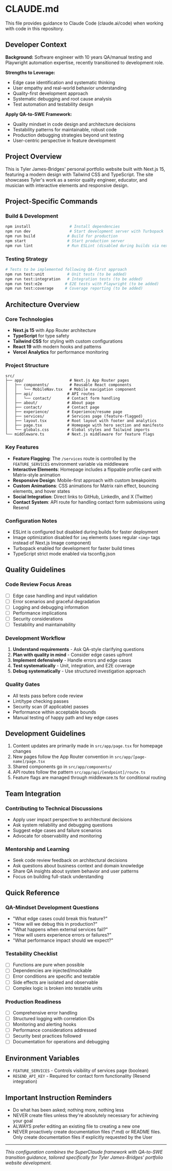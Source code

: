 # CLAUDE.md

This file provides guidance to Claude Code (claude.ai/code) when working with code in this repository.

## Developer Context

**Background:** Software engineer with 10 years QA/manual testing and Playwright automation expertise, recently transitioned to development role.

**Strengths to Leverage:**
- Edge case identification and systematic thinking
- User empathy and real-world behavior understanding
- Quality-first development approach
- Systematic debugging and root cause analysis
- Test automation and testability design

**Apply QA-to-SWE Framework:**
- Quality mindset in code design and architecture decisions
- Testability patterns for maintainable, robust code
- Production debugging strategies beyond unit testing
- User-centric perspective in feature development

## Project Overview

This is Tyler James-Bridges' personal portfolio website built with Next.js 15, featuring a modern design with Tailwind CSS and TypeScript. The site showcases Tyler's work as a senior quality engineer, educator, and musician with interactive elements and responsive design.

## Project-Specific Commands

### Build & Development
```bash
npm install                 # Install dependencies
npm run dev                 # Start development server with Turbopack
npm run build              # Build for production
npm start                  # Start production server
npm run lint               # Run ESLint (disabled during builds via next.config.ts)
```

### Testing Strategy
```bash
# Tests to be implemented following QA-first approach
npm run test:unit          # Unit tests (to be added)
npm run test:integration   # Integration tests (to be added)
npm run test:e2e          # E2E tests with Playwright (to be added)
npm run test:coverage     # Coverage reporting (to be added)
```

## Architecture Overview

### Core Technologies
- **Next.js 15** with App Router architecture
- **TypeScript** for type safety
- **Tailwind CSS** for styling with custom configurations
- **React 19** with modern hooks and patterns
- **Vercel Analytics** for performance monitoring

### Project Structure
```
src/
├── app/                    # Next.js App Router pages
│   ├── components/         # Reusable React components
│   │   └── MobileNav.tsx   # Mobile navigation component
│   ├── api/               # API routes
│   │   └── contact/       # Contact form handling
│   ├── about/             # About page
│   ├── contact/           # Contact page
│   ├── experience/        # Experience/resume page
│   ├── services/          # Services page (feature-flagged)
│   ├── layout.tsx         # Root layout with footer and analytics
│   ├── page.tsx           # Homepage with hero section and manifesto
│   └── globals.css        # Global styles and Tailwind imports
└── middleware.ts          # Next.js middleware for feature flags
```

### Key Features
- **Feature Flagging**: The `/services` route is controlled by the `FEATURE_SERVICES` environment variable via middleware
- **Interactive Elements**: Homepage includes a flippable profile card with Matrix-style animation
- **Responsive Design**: Mobile-first approach with custom breakpoints
- **Custom Animations**: CSS animations for Matrix rain effect, bouncing elements, and hover states
- **Social Integration**: Direct links to GitHub, LinkedIn, and X (Twitter)
- **Contact System**: API route for handling contact form submissions using Resend

### Configuration Notes
- ESLint is configured but disabled during builds for faster deployment
- Image optimization disabled for `img` elements (uses regular `<img>` tags instead of Next.js Image component)
- Turbopack enabled for development for faster build times
- TypeScript strict mode enabled via tsconfig.json

## Quality Guidelines

### Code Review Focus Areas
- [ ] Edge case handling and input validation
- [ ] Error scenarios and graceful degradation
- [ ] Logging and debugging information
- [ ] Performance implications
- [ ] Security considerations
- [ ] Testability and maintainability

### Development Workflow
1. **Understand requirements** - Ask QA-style clarifying questions
2. **Plan with quality in mind** - Consider edge cases upfront
3. **Implement defensively** - Handle errors and edge cases
4. **Test systematically** - Unit, integration, and E2E coverage
5. **Debug systematically** - Use structured investigation approach

### Quality Gates
- All tests pass before code review
- Lint/type checking passes
- Security scan (if applicable) passes
- Performance within acceptable bounds
- Manual testing of happy path and key edge cases

## Development Guidelines

1. Content updates are primarily made in `src/app/page.tsx` for homepage changes
2. New pages follow the App Router convention in `src/app/[page-name]/page.tsx`
3. Shared components go in `src/app/components/`
4. API routes follow the pattern `src/app/api/[endpoint]/route.ts`
5. Feature flags are managed through middleware.ts for conditional routing

## Team Integration

### Contributing to Technical Discussions
- Apply user impact perspective to architectural decisions
- Ask system reliability and debugging questions
- Suggest edge cases and failure scenarios
- Advocate for observability and monitoring

### Mentorship and Learning
- Seek code review feedback on architectural decisions
- Ask questions about business context and domain knowledge
- Share QA insights about system behavior and user patterns
- Focus on building full-stack understanding

## Quick Reference

### QA-Mindset Development Questions
- "What edge cases could break this feature?"
- "How will we debug this in production?"
- "What happens when external services fail?"
- "How will users experience errors or failures?"
- "What performance impact should we expect?"

### Testability Checklist
- [ ] Functions are pure when possible
- [ ] Dependencies are injected/mockable
- [ ] Error conditions are specific and testable
- [ ] Side effects are isolated and observable
- [ ] Complex logic is broken into testable units

### Production Readiness
- [ ] Comprehensive error handling
- [ ] Structured logging with correlation IDs
- [ ] Monitoring and alerting hooks
- [ ] Performance considerations addressed
- [ ] Security best practices followed
- [ ] Documentation for operations and debugging

## Environment Variables
- `FEATURE_SERVICES` - Controls visibility of services page (boolean)
- `RESEND_API_KEY` - Required for contact form functionality (Resend integration)

## Important Instruction Reminders
- Do what has been asked; nothing more, nothing less
- NEVER create files unless they're absolutely necessary for achieving your goal
- ALWAYS prefer editing an existing file to creating a new one
- NEVER proactively create documentation files (*.md) or README files. Only create documentation files if explicitly requested by the User

---

*This configuration combines the SuperClaude framework with QA-to-SWE transition guidance, tailored specifically for Tyler James-Bridges' portfolio website development.*